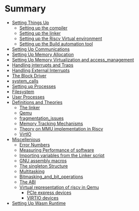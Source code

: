 # Summary

- [Setting Things Up](setting_things_up.md)
  - [Setting up the compiler]()
  - [Setting up the linker](setting_up_LLD_linker.md)
  - [Setting up the Riscv Virtual environment](setting_up_qemu.md)
  - [Setting up the Build automation tool]()
- [Setting Up Communications]()
- [Setting Up Memory Allocation](setting_up_memory_allocation.md)
- [Setting Up Memory Virtualization and access_management](setting_up_memory_virtualization_and_access_management.md)
- [Handling interrupts and Traps](handling_interrupts_and_traps.md)
- [Handling External Interrupts](handling_external_interrupts.md)
- [The Block Driver](the_block_driver.md)
- [system_calls](system_calls.md)
- [Setting up Processes](setting_up_processes.md)
- [Filesystem](Filesystem.md)
- [User Processes](user_processes.md)
- [Definitions and Theories](definitions_and_theories.md)
  - [The linker](theory_on_the_linker.md)
  - [Qemu](theory_on_Qemu.md)
  - [fragmentation_issues](fragmentation_issues.md)
  - [Memory Tracking Mechanisms](memory_tracking_mechanisms.md)
  - [Theory on MMU implementation in Riscv](theory_on_MMU_implementation_in_riscv.md)
  - [VirtIO](VirtIO.md)
- [Miscellenious]()
  - [Error Numbers](errors.md)
  - [Measuring Performance of software](measuring_software_performance.md)
  - [Importing variables from the Linker script](importing_variables_from_the_linker_script.md)
  - [GNU assembly macros](./GNU_assembly_macros.md)
  - [The singleton Structure](./the_singleton_design.md)
  - [Multitasking](multitasking.md)
  - [Bitmasking_and_bit_operations](Bitmasking_and_bit_operations)
  - [The ABI](./the_ABI.md)
  - [Virtual representation of riscv in Qemu](./virt.h) 
    - [PCIe express devices](./pcie_express_devices.md)
    - [VIRTIO devices](./virtio_devices.io)
- [Setting Up Wasm Runtime](setting_up_wasm_runtime.md)


